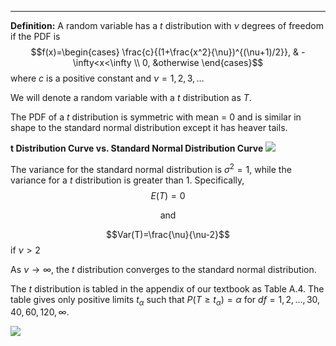 - - -
**Definition:** A random variable has a $t$ distribution with $\nu$ degrees of freedom if the PDF is $$f(x)=\begin{cases}
\frac{c}{(1+\frac{x^2}{\nu})^{(\nu+1)/2}}, & -\infty<x<\infty \\
0, &otherwise
\end{cases}$$
where $c$ is a positive constant and $\nu=1,2,3,\dots$

We will denote a random variable with a $t$ distribution as $T$.

The PDF of a $t$ distribution is symmetric with mean = 0 and is similar in shape to the standard normal distribution except it has heaver tails.

**t Distribution Curve vs. Standard Normal Distribution Curve**
![](t-distribution-curve-vs-standard-normal-curve.png)

The variance for the standard normal distribution is $\sigma^2=1$, while the variance for a $t$ distribution is greater than 1. Specifically, $$E(T)=0$$ <p style="text-align: center;">and</p> $$Var(T)=\frac{\nu}{\nu-2}$$
if $\nu>2$

As $\nu\to \infty$, the $t$ distribution converges to the standard normal distribution.

The $t$ distribution is tabled in the appendix of our textbook as Table A.4. The table gives only positive limits $t_{\alpha}$ such that $P(T\geq t_{\alpha})=\alpha$ for $df=1,2,\dots,30,40,60,120,\infty$.

![](t-distribution-curve.png)




